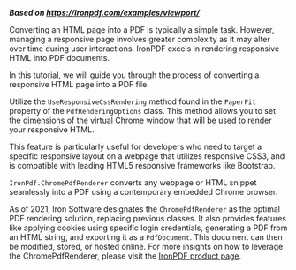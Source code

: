 ***Based on <https://ironpdf.com/examples/viewport/>***

Converting an HTML page into a PDF is typically a simple task. However, managing a responsive page involves greater complexity as it may alter over time during user interactions. IronPDF excels in rendering responsive HTML into PDF documents.

In this tutorial, we will guide you through the process of converting a responsive HTML page into a PDF file.

Utilize the `UseResponsiveCssRendering` method found in the `PaperFit` property of the `PdfRenderingOptions` class. This method allows you to set the dimensions of the virtual Chrome window that will be used to render your responsive HTML.

This feature is particularly useful for developers who need to target a specific responsive layout on a webpage that utilizes responsive CSS3, and is compatible with leading HTML5 responsive frameworks like Bootstrap.

`IronPdf.ChromePdfRenderer` converts any webpage or HTML snippet seamlessly into a PDF using a contemporary embedded Chrome browser.

As of 2021, Iron Software designates the `ChromePdfRenderer` as the optimal PDF rendering solution, replacing previous classes. It also provides features like applying cookies using specific login credentials, generating a PDF from an HTML string, and exporting it as a `PdfDocument`. This document can then be modified, stored, or hosted online. For more insights on how to leverage the ChromePdfRenderer, please visit the [IronPDF product page](https://ironpdf.com).
